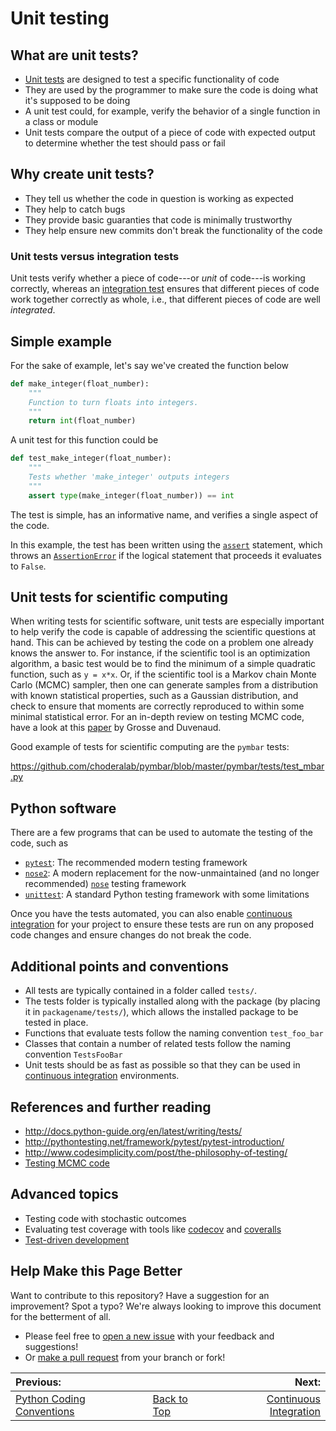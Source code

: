 # Unit testing

## What are unit tests?

* [Unit tests](https://en.wikipedia.org/wiki/Unit_testing) are designed to test a specific functionality of code
* They are used by the programmer to make sure the code is doing what it's supposed to be doing
* A unit test could, for example, verify the behavior of a single function in a class or module
* Unit tests compare the output of a piece of code with expected output to determine whether the test should pass or fail

## Why create unit tests?

* They tell us whether the code in question is working as expected
* They help to catch bugs
* They provide basic guaranties that code is minimally trustworthy
* They help ensure new commits don't break the functionality of the code

### Unit tests versus integration tests

Unit tests verify whether a piece of code---or _unit_ of code---is working correctly, whereas an [integration test](https://en.wikipedia.org/wiki/Integration_testing) ensures that
different pieces of code work together correctly as whole, i.e., that different pieces of code are well _integrated_.

## Simple example

For the sake of example, let's say we've created the function below

```python
def make_integer(float_number):
    """
    Function to turn floats into integers.
    """
    return int(float_number)
```  

A unit test for this function could be

```python
def test_make_integer(float_number):
    """
    Tests whether 'make_integer' outputs integers
    """
    assert type(make_integer(float_number)) == int
```

The test is simple, has an informative name, and verifies a single aspect of the code.

In this example, the test has been written using the [`assert`](https://wiki.python.org/moin/UsingAssertionsEffectively) statement,
which throws an [`AssertionError`](https://docs.python.org/3/library/exceptions.html) if the logical statement that proceeds it evaluates to `False`.

## Unit tests for scientific computing

When writing tests for scientific software, unit tests are especially important
to help verify the code is capable of addressing the scientific questions at hand.
This can be achieved by testing the code on a problem one already knows the answer to.
For instance, if the scientific tool is an optimization algorithm, a basic test
would be to find the minimum of a simple quadratic function, such as `y = x*x`.
Or, if the scientific tool is a Markov chain Monte Carlo (MCMC) sampler, then one can generate samples
from a distribution with known statistical properties, such as a Gaussian distribution, and
check to ensure that moments are correctly reproduced to within some minimal statistical error.
For an in-depth review on testing MCMC code, have a look at this [paper](https://arxiv.org/abs/1412.5218)
by Grosse and Duvenaud.

Good example of tests for scientific computing are the `pymbar` tests:

https://github.com/choderalab/pymbar/blob/master/pymbar/tests/test_mbar.py

## Python software
There are a few programs that can be used to automate the testing of the code, such as
* [`pytest`](http://doc.pytest.org/en/latest/): The recommended modern testing framework
* [`nose2`](http://nose2.readthedocs.io/en/latest/): A modern replacement for the now-unmaintained (and no longer recommended) [`nose`](http://nose.readthedocs.io/en/latest/) testing framework
* [`unittest`](https://docs.python.org/3/library/unittest.html#module-unittest): A standard Python testing framework with some limitations

Once you have the tests automated, you can also enable [continuous integration](https://github.com/choderalab/software-development/blob/master/CONTINUOUS_INTEGRATION.md) for your project to ensure these tests are run on any proposed code changes and ensure changes do not break the code.

## Additional points and conventions
* All tests are typically contained in a folder called `tests/`.
* The tests folder is typically installed along with the package (by placing it in `packagename/tests/`), which allows the installed package to be tested in place.
* Functions that evaluate tests follow the naming convention `test_foo_bar`
* Classes that contain a number of related tests follow the naming convention `TestsFooBar`
* Unit tests should be as fast as possible so that they can be used in [continuous integration](https://github.com/choderalab/software-development/blob/master/CONTINUOUS_INTEGRATION.md) environments.

## References and further reading
* http://docs.python-guide.org/en/latest/writing/tests/
* http://pythontesting.net/framework/pytest/pytest-introduction/
* http://www.codesimplicity.com/post/the-philosophy-of-testing/
* [Testing MCMC code](https://arxiv.org/abs/1412.5218)

## Advanced topics
* Testing code with stochastic outcomes
* Evaluating test coverage with tools like [codecov](https://codecov.io/) and [coveralls](https://coveralls.io/)
* [Test-driven development](https://en.wikipedia.org/wiki/Test-driven_development)

## Help Make this Page Better

Want to contribute to this repository? Have a suggestion for an improvement?
Spot a typo? We're always looking to improve this document for the betterment of all.

* Please feel free to [open a new issue](https://github.com/choderalab/software-development/issues/new) with your feedback and suggestions!
* Or [make a pull request](https://github.com/choderalab/software-development/compare) from your branch or fork!

|__Previous:__||__Next:__|
|:---|---|---:|
|[Python Coding Conventions](https://github.com/choderalab/software-development/blob/master/PYTHON_CODING.md)|[Back to Top](https://github.com/choderalab/software-development/blob/master/README.md)|[Continuous Integration](https://github.com/choderalab/software-development/blob/master/CONTINUOUS_INTEGRATION.md)|
